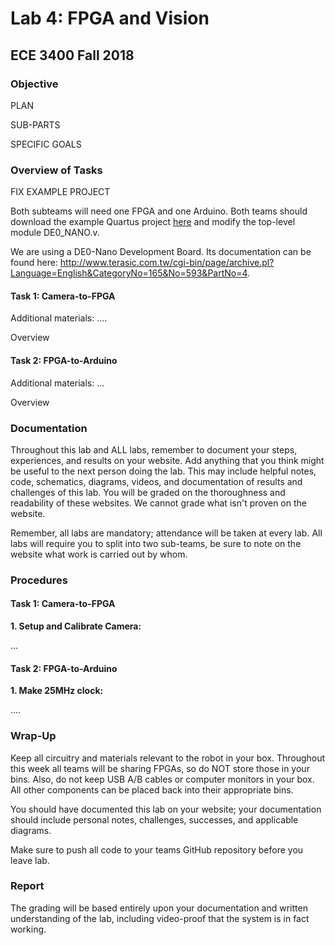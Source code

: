 # Lab 4: FPGA and Vision
## ECE 3400 Fall 2018

### Objective

PLAN

SUB-PARTS

SPECIFIC GOALS

### Overview of Tasks

FIX EXAMPLE PROJECT

Both subteams will need one FPGA and one Arduino. Both teams should download the example Quartus project [here](https://github.com/rohern/ece3400/blob/master/lab3/Lab3_template.zip) and modify the top-level module DE0_NANO.v.

We are using a DE0-Nano Development Board. Its documentation can be found here: http://www.terasic.com.tw/cgi-bin/page/archive.pl?Language=English&CategoryNo=165&No=593&PartNo=4.

#### Task 1: Camera-to-FPGA

Additional materials:
....

Overview

#### Task 2: FPGA-to-Arduino

Additional materials:
...

Overview

### Documentation
Throughout this lab and ALL labs, remember to document your steps, experiences, and results on your website. Add anything that you think might be useful to the next person doing the lab. This may include helpful notes, code, schematics, diagrams, videos, and documentation of results and challenges of this lab. You will be graded on the thoroughness and readability of these websites. We cannot grade what isn't proven on the website.

Remember, all labs are mandatory; attendance will be taken at every lab. All labs will require you to split into two sub-teams, be sure to note on the website what work is carried out by whom. 

### Procedures

#### Task 1: Camera-to-FPGA

**1. Setup and Calibrate Camera:**

...

#### Task 2: FPGA-to-Arduino

**1. Make 25MHz clock:**

....

### Wrap-Up
Keep all circuitry and materials relevant to the robot in your box. Throughout this week all teams will be sharing FPGAs, so do NOT store those in your bins. Also, do not keep USB A/B cables or computer monitors in your box. All other components can be placed back into their appropriate bins.

You should have documented this lab on your website; your documentation should include personal notes, challenges, successes, and applicable diagrams.

Make sure to push all code to your teams GitHub repository before you leave lab.

### Report

The grading will be based entirely upon your documentation and written understanding of the lab, including video-proof that the system is in fact working.
